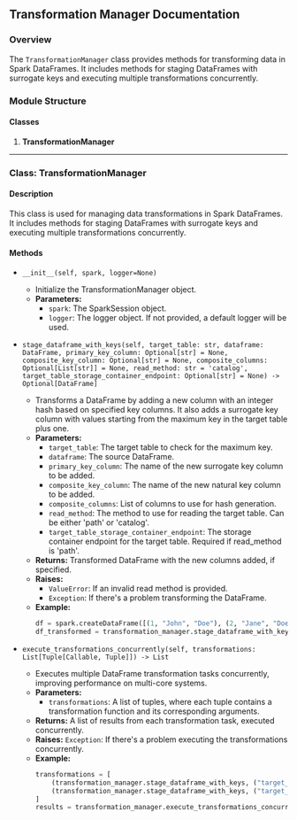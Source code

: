 ## Transformation Manager Documentation

### Overview

The `TransformationManager` class provides methods for transforming data in Spark DataFrames. It includes methods for staging DataFrames with surrogate keys and executing multiple transformations concurrently.

### Module Structure

#### Classes

1. **TransformationManager**

---

### Class: TransformationManager

#### Description

This class is used for managing data transformations in Spark DataFrames. It includes methods for staging DataFrames with surrogate keys and executing multiple transformations concurrently.

#### Methods

- `__init__(self, spark, logger=None)`
    - Initialize the TransformationManager object.
    - **Parameters:**
        - `spark`: The SparkSession object.
        - `logger`: The logger object. If not provided, a default logger will be used.

- `stage_dataframe_with_keys(self, target_table: str, dataframe: DataFrame, primary_key_column: Optional[str] = None, composite_key_column: Optional[str] = None, composite_columns: Optional[List[str]] = None, read_method: str = 'catalog', target_table_storage_container_endpoint: Optional[str] = None) -> Optional[DataFrame]`
    - Transforms a DataFrame by adding a new column with an integer hash based on specified key columns. It also adds a surrogate key column with values starting from the maximum key in the target table plus one.
    - **Parameters:**
        - `target_table`: The target table to check for the maximum key.
        - `dataframe`: The source DataFrame.
        - `primary_key_column`: The name of the new surrogate key column to be added.
        - `composite_key_column`: The name of the new natural key column to be added.
        - `composite_columns`: List of columns to use for hash generation.
        - `read_method`: The method to use for reading the target table. Can be either 'path' or 'catalog'.
        - `target_table_storage_container_endpoint`: The storage container endpoint for the target table. Required if read_method is 'path'.
    - **Returns:** Transformed DataFrame with the new columns added, if specified.
    - **Raises:**
        - `ValueError`: If an invalid read method is provided.
        - `Exception`: If there's a problem transforming the DataFrame.
    - **Example:**
        ```python
        df = spark.createDataFrame([(1, "John", "Doe"), (2, "Jane", "Doe")], ["ID", "First Name", "Last Name"])
        df_transformed = transformation_manager.stage_dataframe_with_keys("target_table", df, primary_key_column="skey", composite_key_column="nkey", composite_columns=["ID", "First Name"], read_method="catalog")
        ```

- `execute_transformations_concurrently(self, transformations: List[Tuple[Callable, Tuple]]) -> List`
    - Executes multiple DataFrame transformation tasks concurrently, improving performance on multi-core systems.
    - **Parameters:**
        - `transformations`: A list of tuples, where each tuple contains a transformation function and its corresponding arguments.
    - **Returns:** A list of results from each transformation task, executed concurrently.
    - **Raises:** `Exception`: If there's a problem executing the transformations concurrently.
    - **Example:**
        ```python
        transformations = [
            (transformation_manager.stage_dataframe_with_keys, ("target_table1", df1, "skey", "nkey", ["ID", "First Name"], "catalog")),
            (transformation_manager.stage_dataframe_with_keys, ("target_table2", df2, "skey", "nkey", ["ID", "First Name"], "catalog"))
        ]
        results = transformation_manager.execute_transformations_concurrently(transformations)
        ```